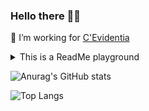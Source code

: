### Hello there 🧔🏼

🔭 I’m working for [C'Evidentia](https://cevidentia.com/)

<details>
    <summary>This is a ReadMe playground</summary>
    HOLA !
    [![Anurag's GitHub stats](https://github-readme-stats.vercel.app/api?username=PiRB&show_icons=true&theme=dracula)](https://github.com/anuraghazra/github-readme-stats)
</details>

![Anurag's GitHub stats](https://github-readme-stats.vercel.app/api?username=PiRB&show_icons=true&theme=dracula)

![Top Langs](https://github-readme-stats.vercel.app/api/top-langs/?username=PiRB&layout=compact&theme=dracula&hide=css)

